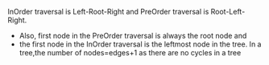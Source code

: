  InOrder traversal is Left-Root-Right and PreOrder traversal is Root-Left-Right.
 * Also, first node in the PreOrder traversal is always the root node and 
 * the first node in the InOrder traversal is the leftmost node in the tree.
In a tree,the number of nodes=edges+1 as there are no cycles in a tree
